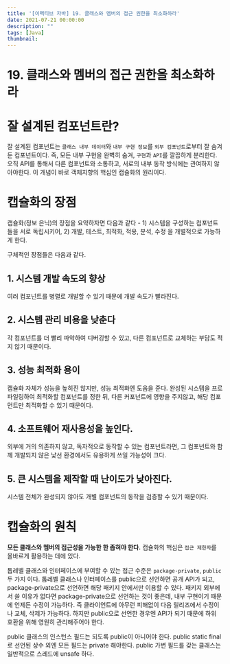```yaml
---
title: '[이펙티브 자바] 19. 클래스와 멤버의 접근 권한을 최소화하라'
date: 2021-07-21 00:00:00
description: ""
tags: [Java]
thumbnail: 
---  
```


# 19. 클래스와 멤버의 접근 권한을 최소화하라

# 잘 설계된 컴포넌트란?
잘 설계된 컴포넌트는 `클래스 내부 데이터`와 `내부 구현 정보`를 `외부 컴포넌트`로부터 잘 숨겨둔 컴포넌트이다. 즉, 모든 내부 구현을 완벽히 숨겨, `구현`과 `API`를 깔끔하게 분리한다. 오직 API를 통해서 다른 컴포넌트와 소통하고, 서로의 내부 동작 방식에는 관여하지 않아야한다. 이 개념이 바로 객체지향의 핵심인 캡슐화의 원리이다.

# 캡슐화의 장점
캡슐화(정보 은닉)의 장점을 요약하자면 다음과 같다 - 1) 시스템을 구성하는 컴포넌트들을 서로 독립시키어, 2) 개발, 테스트, 최적화, 적용, 분석, 수정 을 개별적으로 가능하게 한다.

구체적인 장점들은 다음과 같다. 

## 1. 시스템 개발 속도의 향상
여러 컴포넌트를 병렬로 개발할 수 있기 때문에 개발 속도가 빨라진다.

## 2. 시스템 관리 비용을 낮춘다
각 컴포넌트를 더 빨리 파악하여 디버깅할 수 있고, 다른 컴포넌트로 교체하는 부담도 적지 않기 때문이다. 

## 3. 성능 최적화 용이
캡슐화 자체가 성능을 높히진 않지만, 성능 최적화엔 도움을 준다. 완성된 시스템을 프로파일링하여 최적화할 컴포넌트를 정한 뒤, 다른 커포넌트에 영향을 주지않고, 해당 컴포먼트만 최적화할 수 있기 때문이다.

## **4. 소프트웨어 재사용성을 높인다.**
외부에 거의 의존하지 않고, 독자적으로 동작할 수 있는 컴포넌트라면, 그 컴포넌트와 함께 개발되지 않은 낯선 환경에서도 유용하게 쓰일 가능성이 크다.

## 5. 큰 시스템을 제작할 때 난이도가 낮아진다.
시스템 전체가 완성되지 않아도 개별 컴포넌트의 동작을 검증할 수 있기 때문이다.

# 캡슐화의 원칙 
**모든 클래스와 멤버의 접근성을 가능한 한 좁혀야 한다.**
캡슐화의 핵심은 `접근 제한자`를 올바르게 활용하는 데에 있다.

톱레벨 클래스와 인터페이스에 부여할 수 있는 접근 수준은 `package-private`, `public` 두 가지 이다. 톱레벨 클래스나 인터페이스를 public으로 선언하면 공개 API가 되고, package-private으로 선언하면 해당 패키지 안에서만 이용할 수 있다. 패키지 외부에서 쓸 이유가 없다면 package-private으로 선언하는 것이 좋은데, 내부 구현이기 때문에 언제든 수정이 가능하다. 즉 클라이언트에 아무런 피해없이 다음 릴리즈에서 수정이나 교체, 삭제가 가능하다. 하지만 public으로 선언한 경우엔 API가 되기 때문에 하위 호환을 위해 영원히 관리해주어야 한다.

public 클래스의 인스턴스 필드는 되도록 public이 아니어야 한다. public static final로 선언된 상수 외엔 모든 필드는 private 해야한다. public 가변 필드를 갖는 클래스는 일반적으로 스레드에 unsafe 하다.